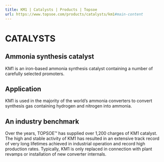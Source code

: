 ```yaml
---
title: KM1 | Catalysts | Products | Topsoe
url: https://www.topsoe.com/products/catalysts/km1#main-content
---
```


# CATALYSTS

## Ammonia synthesis catalyst

KM1 is an iron-based ammonia synthesis catalyst containing a number of carefully selected promoters.

## Application

KM1 is used in the majority of the world’s ammonia converters to convert synthesis gas containing hydrogen and nitrogen into ammonia.

## An industry benchmark

Over the years, TOPSOE™ has supplied over 1,200 charges of KM1 catalyst. The high and stable activity of KM1 has resulted in an extensive track record of very long lifetimes achieved in industrial operation and record high production rates. Typically, KM1 is only replaced in connection with plant revamps or installation of new converter internals.